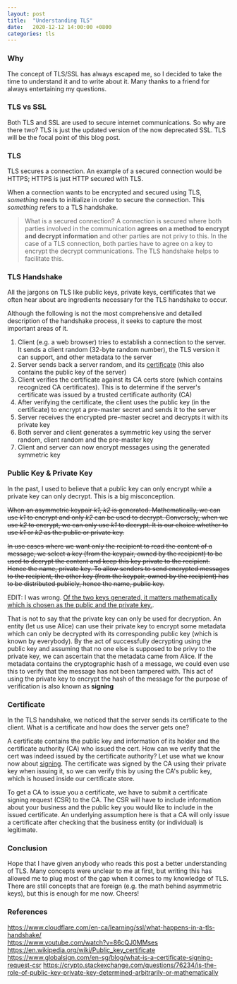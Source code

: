 ```yaml
---
layout: post
title:  "Understanding TLS"
date:   2020-12-12 14:00:00 +0800
categories: tls 
---
```


### Why
The concept of TLS/SSL has always escaped me, so I decided to take the time to understand it and to write about it. Many thanks to a friend for always entertaining my questions.  

### TLS vs SSL
Both TLS and SSL are used to secure internet communications. So why are there two? TLS is just the updated version of the now deprecated SSL. TLS will be the focal point of this blog post. 

### TLS
TLS secures a connection. An example of a secured connection would be HTTPS; HTTPS is just HTTP secured with TLS.

When a connection wants to be encrypted and secured using TLS, *something* needs to initialize in order to secure the connection. This *something* refers to a TLS handshake. 

> What is a secured connection? A connection is secured where both parties involved in the communication **agrees on a method to encrypt and decrypt information** and other parties are not privy to this. In the case of a TLS connection, both parties have to agree on a key to encrypt the decrypt communications. The TLS handshake helps to facilitate this. 

### TLS Handshake
All the jargons on TLS like public keys, private keys, certificates that we often hear about are ingredients necessary for the TLS handshake to occur.

Although the following is not the most comprehensive and detailed description of the handshake process, it seeks to capture the most important areas of it. 

1. Client (e.g. a web browser) tries to establish a connection to the server. It sends a client random (32-byte random number), the TLS version it can support, and other metadata to the server
1. Server sends back a server random, and its [certificate](#certificate) (this also contains the public key of the server)
1. Client verifies the certificate against its CA certs store (which contains recognized CA certificates). This is to determine if the server's certificate was issued by a trusted certificate authority (CA) 
1. After verifying the certificate, the client uses the public key (in the certificate) to encrypt a pre-master secret and sends it to the server
1. Server receives the encrypted pre-master secret and decrypts it with its private key
1. Both server and client generates a symmetric key using the server random, client random and the pre-master key
1. Client and server can now encrypt messages using the generated symmetric key

### Public Key & Private Key
In the past, I used to believe that a public key can only encrypt while a private key can only decrypt. This is a big misconception. 

 <del> When an asymmetric keypair *k1*, *k2* is generated. Mathematically, we can use *k1* to encrypt and only *k2* can be used to decrypt. Conversely, when we use *k2* to encrypt, we can only use *k1* to decrypt. It is our choice whether to use *k1* or *k2* as the public or private key.</del> 

<del> In use cases where we want only the recipient to read the content of a message, we select a key (from the keypair, owned by the recipient) to be used to decrypt the content and keep this key private to the recipient. Hence the name, private key. To allow senders to send encrypted messages to the recipient, the other key (from the keypair, owned by the recipient) has to be distributed publicly, hence the name, public key.</del>

EDIT: I was wrong. [Of the two keys generated, it matters mathematically which is chosen as the public and the private key.](https://crypto.stackexchange.com/a/76240). 

That is not to say that the private key can only be used for decryption. An entity (let us use Alice) can use their private key to encrypt some metadata which can only be decrypted with its corresponding public key (which is known by everybody). By the act of successfully decrypting using the public key and assuming that no one else is supposed to be privy to the private key, we can ascertain that the metadata came from Alice. If the metadata contains the cryptographic hash of a message, we could even use this to verify that the message has not been tampered with. This act of using the private key to encrypt the hash of the message for the purpose of verification is also known as **signing**

### Certificate
In the TLS handshake, we noticed that the server sends its certificate to the client. What is a certificate and how does the server gets one?

A certificate contains the public key and information of its holder and the certificate authority (CA) who issued the cert. How can we verify that the cert was indeed issued by the certificate authority? Let use what we know now about [signing](#public-key--private-key). The certificate was signed by the CA using their private key when issuing it, so we can verify this by using the CA's public key, which is housed inside our certificate store. 

To get a CA to issue you a certificate, we have to submit a certificate signing request (CSR) to the CA. The CSR will have to include information about your business and the public key you would like to include in the issued certificate. An underlying assumption here is that a CA will only issue a certificate after checking that the business entity (or individual) is legitimate.

### Conclusion
Hope that I have given anybody who reads this post a better understanding of TLS. Many concepts were unclear to me at first, but writing this has allowed me to plug most of the gap when it comes to my knowledge of TLS. There are still concepts that are foreign (e.g. the math behind asymmetric keys), but this is enough for me now. Cheers!

### References
<https://www.cloudflare.com/en-ca/learning/ssl/what-happens-in-a-tls-handshake/>\
<https://www.youtube.com/watch?v=86cQJ0MMses>\
<https://en.wikipedia.org/wiki/Public_key_certificate>\
<https://www.globalsign.com/en-sg/blog/what-is-a-certificate-signing-request-csr>
<https://crypto.stackexchange.com/questions/76234/is-the-role-of-public-key-private-key-determined-arbitrarily-or-mathematically>

